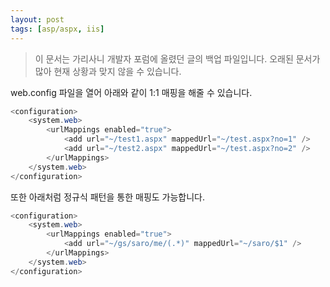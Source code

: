 ```yaml
---
layout: post
tags: [asp/aspx, iis]
---
```


> 이 문서는 가리사니 개발자 포럼에 올렸던 글의 백업 파일입니다.
오래된 문서가 많아 현재 상황과 맞지 않을 수 있습니다.


web.config 파일을 열어 아래와 같이 1:1 매핑을 해줄 수 있습니다.

``` java
<configuration>
	<system.web>
		<urlMappings enabled="true">
			<add url="~/test1.aspx" mappedUrl="~/test.aspx?no=1" />
			<add url="~/test2.aspx" mappedUrl="~/test.aspx?no=2" />
		</urlMappings>
	</system.web>
</configuration>
```


또한 아래처럼 정규식 패턴을 통한 매핑도 가능합니다.
``` java
<configuration>
	<system.web>
		<urlMappings enabled="true">
			<add url="~/gs/saro/me/(.*)" mappedUrl="~/saro/$1" />
		</urlMappings>
	</system.web>
</configuration>
```